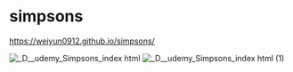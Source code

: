 # simpsons

https://weiyun0912.github.io/simpsons/

![_D__udemy_Simpsons_index html](https://user-images.githubusercontent.com/42636085/140266144-e44acc8a-449d-4a11-8a8d-5e77c5606174.png)
![_D__udemy_Simpsons_index html (1)](https://user-images.githubusercontent.com/42636085/140266145-44253b50-54a5-4be0-8840-9f77ef3dd8c1.png)
